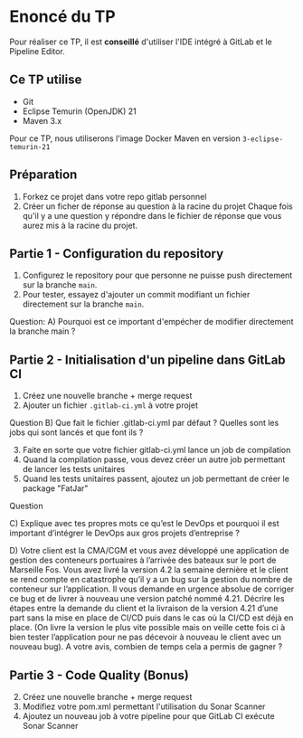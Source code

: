 # Enoncé du TP

Pour réaliser ce TP, il est **conseillé** d'utiliser l'IDE intégré à GitLab et le Pipeline Editor.

## Ce TP utilise

- Git
- Eclipse Temurin (OpenJDK) 21
- Maven 3.x

Pour ce TP, nous utiliserons l'image Docker Maven en version `3-eclipse-temurin-21`

## Préparation

1. Forkez ce projet dans votre repo gitlab personnel
2. Créer un ficher de réponse au question à la racine du projet
Chaque fois qu'il y a une question y répondre dans le fichier de réponse que vous aurez mis à la racine du projet.

## Partie 1 - Configuration du repository

1. Configurez le repository pour que personne ne puisse push directement sur la branche `main`.
2. Pour tester, essayez d'ajouter un commit modifiant un fichier directement sur la branche `main`.

Question:
A) Pourquoi est ce important d'empécher de modifier directement la branche main ?


## Partie 2 - Initialisation d'un pipeline dans GitLab CI

1. Créez une nouvelle branche + merge request
2. Ajouter un fichier `.gitlab-ci.yml` à votre projet

Question
B) Que fait le fichier .gitlab-ci.yml par défaut ?  Quelles sont les jobs qui sont lancés et que font ils ?


3. Faite en sorte que votre fichier gitlab-ci.yml lance un job de compilation
4. Quand la compilation passe, vous devez créer un autre job permettant de lancer les tests unitaires
5. Quand les tests unitaires passent, ajoutez un job permettant de créer le package "FatJar"

Question

C) Explique avec tes propres mots ce qu’est le DevOps et pourquoi il est important d’intégrer le DevOps aux gros projets d’entreprise ?

D) Votre client est la CMA/CGM et vous avez développé une application de gestion des conteneurs portuaires à l’arrivée des bateaux sur le port de Marseille Fos.
Vous avez livré la version 4.2 la semaine dernière et le client se rend compte en catastrophe qu’il y a un bug sur la gestion du nombre de conteneur sur l’application. Il vous demande en urgence absolue de corriger ce bug et de livrer à nouveau une version patché nommé 4.21.
Décrire les étapes entre la demande du client et la livraison de la version 4.21 d’une part sans la mise en place de CI/CD puis dans le cas où la CI/CD est déjà en place. (On livre la version le plus vite possible mais on veille cette fois ci à bien tester l’application pour ne pas décevoir à nouveau le client avec un nouveau bug). A votre avis, combien de temps cela a permis de gagner ?

## Partie 3 - Code Quality (Bonus)

2. Créez une nouvelle branche + merge request
3. Modifiez votre pom.xml permettant l'utilisation du Sonar Scanner
4. Ajoutez un nouveau job à votre pipeline pour que GitLab CI exécute Sonar Scanner
 
